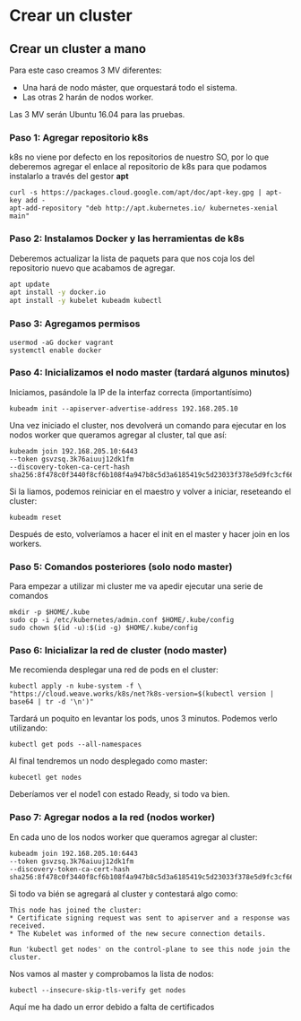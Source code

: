 # Crear un cluster

## Crear un cluster a mano

Para este caso creamos 3 MV diferentes:

- Una hará de nodo máster, que orquestará todo el sistema.
- Las otras 2 harán de nodos worker.

Las 3 MV serán Ubuntu 16.04 para las pruebas.

### Paso 1: Agregar repositorio k8s

k8s no viene por defecto en los repositorios de nuestro SO, por lo que deberemos agregar el enlace al repositorio de k8s para que podamos instalarlo a través del gestor **apt**

```console
curl -s https://packages.cloud.google.com/apt/doc/apt-key.gpg | apt-key add -
apt-add-repository "deb http://apt.kubernetes.io/ kubernetes-xenial main"
```

### Paso 2: Instalamos Docker y las herramientas de k8s

Deberemos actualizar la lista de paquets para que nos coja los del repositorio nuevo que acabamos de agregar.

```bash
apt update
apt install -y docker.io
apt install -y kubelet kubeadm kubectl
```

### Paso 3: Agregamos permisos

    usermod -aG docker vagrant
    systemctl enable docker

### Paso 4: Inicializamos el nodo master (tardará algunos minutos)

Iniciamos, pasándole la IP de la interfaz correcta (importantísimo)

```
kubeadm init --apiserver-advertise-address 192.168.205.10
```

Una vez iniciado el cluster, nos devolverá un comando para ejecutar en los nodos worker que queramos agregar al cluster, tal que así:

    kubeadm join 192.168.205.10:6443
    --token gsvzsq.3k76aiuuj12dk1fm
    --discovery-token-ca-cert-hash sha256:8f478c0f3440f8cf6b108f4a947b8c5d3a6185419c5d23033f378e5d9fc3cf66

Si la liamos, podemos reiniciar en el maestro y volver a iniciar, reseteando el cluster:

    kubeadm reset

Después de esto, volveríamos a hacer el init en el master y hacer join en los workers.

### Paso 5: Comandos posteriores (solo nodo master)

Para empezar a utilizar mi cluster me va apedir ejecutar una serie de comandos

```console
mkdir -p $HOME/.kube
sudo cp -i /etc/kubernetes/admin.conf $HOME/.kube/config
sudo chown $(id -u):$(id -g) $HOME/.kube/config
```

### Paso 6: Inicializar la red de cluster (nodo master)

Me recomienda desplegar una red de pods en el cluster:

```
kubectl apply -n kube-system -f \
"https://cloud.weave.works/k8s/net?k8s-version=$(kubectl version | base64 | tr -d '\n')"
```
Tardará un poquito en levantar los pods, unos 3 minutos. Podemos verlo utilizando:
```
kubectl get pods --all-namespaces
```
Al final tendremos un nodo desplegado como master:
```
kubecetl get nodes
```
Deberíamos ver el node1 con estado Ready, si todo va bien.

### Paso 7: Agregar nodos a la red (nodos worker)

En cada uno de los nodos worker que queramos agregar al cluster:

    kubeadm join 192.168.205.10:6443
    --token gsvzsq.3k76aiuuj12dk1fm
    --discovery-token-ca-cert-hash sha256:8f478c0f3440f8cf6b108f4a947b8c5d3a6185419c5d23033f378e5d9fc3cf66

Si todo va bién se agregará al cluster y contestará algo como:

    This node has joined the cluster:
    * Certificate signing request was sent to apiserver and a response was received.
    * The Kubelet was informed of the new secure connection details.

    Run 'kubectl get nodes' on the control-plane to see this node join the cluster.

Nos vamos al master y comprobamos la lista de nodos:

    kubectl --insecure-skip-tls-verify get nodes

Aquí me ha dado un error debido a falta de certificados
